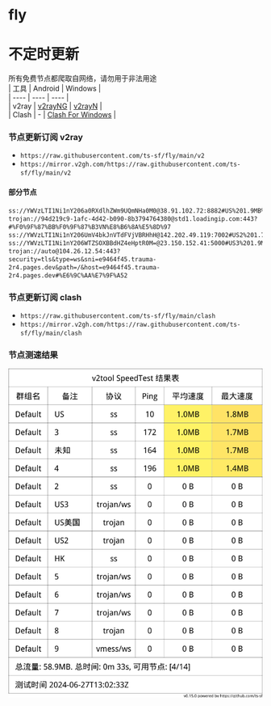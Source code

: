 # fly
# 不定时更新
所有免费节点都爬取自网络，请勿用于非法用途  
|  工具  | Android  | Windows  |  
|  ----  | ----   | ----  |  
| v2ray  | [v2rayNG](https://github.com/2dust/v2rayNG/releases) | [v2rayN](https://github.com/2dust/v2rayN/releases) |  
| Clash  | - | [Clash For Windows](https://github.com/2dust/clashN/releases) | 
  
### 节点更新订阅  v2ray
- `https://raw.githubusercontent.com/ts-sf/fly/main/v2`  
- `https://mirror.v2gh.com/https://raw.githubusercontent.com/ts-sf/fly/main/v2`  

#### 部分节点  
``` 
ss://YWVzLTI1Ni1nY206a0RXdlhZWm9UQmNHa0M0@38.91.102.72:8882#US%201.9MB%2Fs
trojan://94d219c9-1afc-4d42-b090-8b3794764380@std1.loadingip.com:443?#%F0%9F%87%BB%F0%9F%87%B3VN%E8%B6%8A%E5%8D%97
ss://YWVzLTI1Ni1nY206UmV4bkJnVTdFVjVBRHhH@142.202.49.119:7002#US2%201.7MB%2Fs
ss://YWVzLTI1Ni1nY206WTZSOXBBdHZ4eHptR0M=@23.150.152.41:5000#US3%201.9MB%2Fs
trojan://auto@104.26.12.54:443?security=tls&type=ws&sni=e9464f45.trauma-2r4.pages.dev&path=/&host=e9464f45.trauma-2r4.pages.dev#%E6%9C%AA%E7%9F%A52
```
### 节点更新订阅  clash
- `https://raw.githubusercontent.com/ts-sf/fly/main/clash`  
- `https://mirror.v2gh.com/https://raw.githubusercontent.com/ts-sf/fly/main/clash`  

### 节点测速结果
![image](traffic.png)
